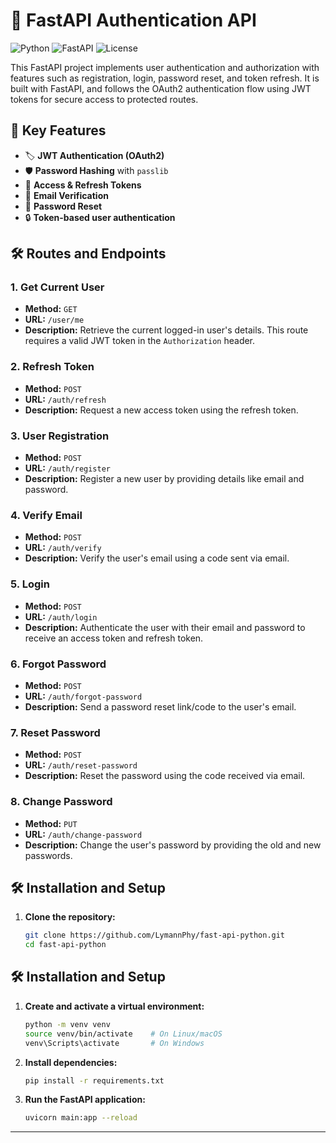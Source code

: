 # 🚀 FastAPI Authentication API

![Python](https://img.shields.io/badge/Python-3.9%2B-blue)
![FastAPI](https://img.shields.io/badge/FastAPI-0.78.0-green)
![License](https://img.shields.io/badge/license-MIT-blue)

This FastAPI project implements user authentication and authorization with features such as registration, login, password reset, and token refresh. It is built with FastAPI, and follows the OAuth2 authentication flow using JWT tokens for secure access to protected routes.

## 🔧 Key Features

- 🏷️ **JWT Authentication (OAuth2)**
- 🛡️ **Password Hashing** with `passlib`
- 🔑 **Access & Refresh Tokens**
- 📧 **Email Verification**
- 🔄 **Password Reset**
- 🔒 **Token-based user authentication**

## 🛠️ Routes and Endpoints

### 1. **Get Current User**
- **Method:** `GET`
- **URL:** `/user/me`
- **Description:** Retrieve the current logged-in user's details. This route requires a valid JWT token in the `Authorization` header.

### 2. **Refresh Token**
- **Method:** `POST`
- **URL:** `/auth/refresh`
- **Description:** Request a new access token using the refresh token.

### 3. **User Registration**
- **Method:** `POST`
- **URL:** `/auth/register`
- **Description:** Register a new user by providing details like email and password.

### 4. **Verify Email**
- **Method:** `POST`
- **URL:** `/auth/verify`
- **Description:** Verify the user's email using a code sent via email.

### 5. **Login**
- **Method:** `POST`
- **URL:** `/auth/login`
- **Description:** Authenticate the user with their email and password to receive an access token and refresh token.

### 6. **Forgot Password**
- **Method:** `POST`
- **URL:** `/auth/forgot-password`
- **Description:** Send a password reset link/code to the user's email.

### 7. **Reset Password**
- **Method:** `POST`
- **URL:** `/auth/reset-password`
- **Description:** Reset the password using the code received via email.

### 8. **Change Password**
- **Method:** `PUT`
- **URL:** `/auth/change-password`
- **Description:** Change the user's password by providing the old and new passwords.

## 🛠️ Installation and Setup

1. **Clone the repository:**
   ```bash
   git clone https://github.com/LymannPhy/fast-api-python.git
   cd fast-api-python

## 🛠️ Installation and Setup

1. **Create and activate a virtual environment:**

    ```bash
    python -m venv venv
    source venv/bin/activate    # On Linux/macOS
    venv\Scripts\activate       # On Windows
    ```

2. **Install dependencies:**

    ```bash
    pip install -r requirements.txt
    ```

3. **Run the FastAPI application:**

    ```bash
    uvicorn main:app --reload
    ```

---


